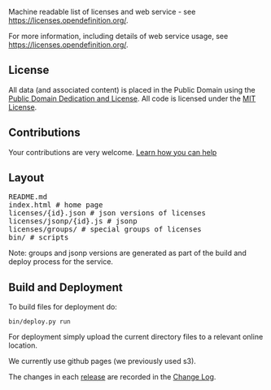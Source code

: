 Machine readable list of licenses and web service - see https://licenses.opendefinition.org/.

For more information, including details of web service usage, see
<https://licenses.opendefinition.org/>.

## License

All data (and associated content) is placed in the Public Domain using the
[Public Domain Dedication and
License](https://opendatacommons.org/licenses/pddl/1-0/). All code is licensed
under the [MIT License](https://opensource.org/licenses/mit-license.php).

## Contributions
Your contributions are very welcome. [Learn how you can help](./CONTRIBUTING.md)

## Layout

<pre>
README.md
index.html # home page
licenses/{id}.json # json versions of licenses
licenses/jsonp/{id}.js # jsonp
licenses/groups/ # special groups of licenses
bin/ # scripts
</pre>

Note: groups and jsonp versions are generated as part of the build and deploy
process for the service.

## Build and Deployment

To build files for deployment do:

    bin/deploy.py run

For deployment simply upload the current directory files to a relevant online location.

We currently use github pages (we previously used s3).

The changes in each [release](https://github.com/okfn/licenses/releases) are recorded in the [Change Log](./CHANGELOG.md).
